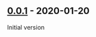 ## [0.0.1] - 2020-01-20

Initial version

[0.0.1]: https://github.com/huextrat/menu_button/releases/tag/v0.1.0